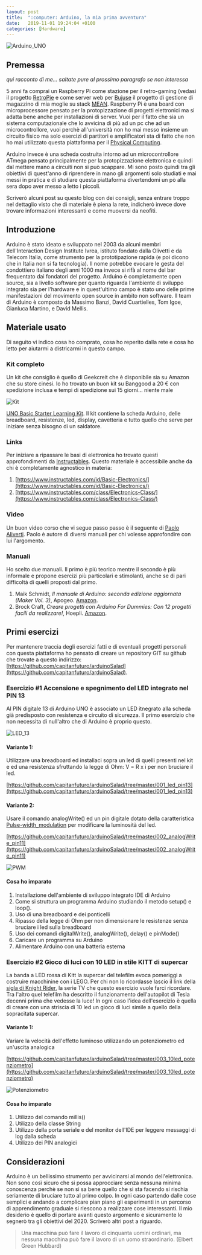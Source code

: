 ```yaml
---
layout: post
title:  ":computer: Arduino, la mia prima avventura"
date:   2019-11-01 19:24:04 +0100
categories: [Hardware]
---
```

![Arduino_UNO](/assets/2019-11-01/000.jpg)

## Premessa
_qui racconto di me... saltate pure al prossimo paragrafo se non interessa_

5 anni fa comprai un Raspberry Pi come stazione per il retro-gaming (vedasi il progetto [RetroPie](https://retropie.org.uk/) e come server web per [Bujuse](https://github.com/capitanfuturo/bujuse) il progetto di gestione di magazzino di mia moglie su stack [MEAN](https://en.wikipedia.org/wiki/MEAN_(software_bundle)). Raspberry Pi è una board con microprocessore pensato per la protopizzazione di progetti elettronici ma si adatta bene anche per installazioni di server. Vuoi per il fatto che sia un sistema computazionale che lo avvicina di più ad un pc che ad un microcontrollore, vuoi perchè all'università non ho mai messo insieme un circuito fisico ma solo esercizi di partitori e amplificatori sta di fatto che non ho mai utilizzato questa piattaforma per il [Physical Computing](https://en.wikipedia.org/wiki/Physical_computing).

Arduino invece è una scheda costruita intorno ad un microcontrollore ATmega pensato principalmente per la protopizzazione elettronica e quindi dal mettere mano a circuiti non si può scappare. Mi sono posto quindi tra gli obiettivi di quest'anno di riprendere in mano gli argomenti solo studiati e mai messi in pratica e di studiare questa piattaforma divertendomi un pò alla sera dopo aver messo a letto i piccoli.
 
Scriverò alcuni post su questo blog con dei consigli, senza entrare troppo nel dettaglio visto che di materiale è piena la rete, indicherò invece dove trovare informazioni interessanti e come muoversi da neofiti.

## Introduzione
Arduino è stato ideato e sviluppato nel 2003 da alcuni membri dell'Interaction Design Institute Ivrea, istituto fondato dalla Olivetti e da Telecom Italia, come strumento per la prototipazione rapida (e poi dicono che in Italia non si fa tecnologia).
Il nome potrebbe evocare le gesta del condottiero italiano degli anni 1000 ma invece si rifà al nome del bar frequentato dai fondatori del progetto.
Arduino è completamente open source, sia a livello software per quanto riguarda l'ambiente di sviluppo integrato sia per l'hardware e in quest'ultimo campo è stato uno delle prime manifestazioni del movimento open source in ambito non software.
Il team di Arduino è composto da Massimo Banzi, David Cuartielles, Tom Igoe, Gianluca Martino, e David Mellis.

## Materiale usato
Di seguito vi indico cosa ho comprato, cosa ho reperito dalla rete e cosa ho letto per aiutarmi a districarmi in questo campo.

### Kit completo
Un kit che consiglio è quello di Geekcreit che è disponibile sia su Amazon che su store cinesi. Io ho trovato un buon kit su Banggood a 20 € con spedizione inclusa e tempi di spedizione sui 15 giorni... niente male

![Kit](/assets/2019-11-01/000_kit.jpg)

[UNO Basic Starter Learning Kit](https://www.banggood.com/UNO-Basic-Starter-Learning-Kit-Upgrade-Version-For-Arduino-p-970714.html?rmmds=myorder&cur_warehouse=CN). Il kit contiene la scheda Arduino, delle breadboard, resistenze, led, display, cavetteria e tutto quello che serve per iniziare senza bisogno di un saldatore. 

### Links
Per iniziare a ripassare le basi di elettronica ho trovato questi approfondimenti da [Instructables](https://www.instructables.com/). Questo materiale è accessibile anche da chi è completamente agnostico in materia: 
1. [https://www.instructables.com/id/Basic-Electronics/](https://www.instructables.com/id/Basic-Electronics/)
2. [https://www.instructables.com/class/Electronics-Class/](https://www.instructables.com/class/Electronics-Class/)

### Video 
Un buon video corso che vi segue passo passo è il seguente di [Paolo Aliverti](https://www.youtube.com/watch?v=mAW1KVjC_Vc&list=PL9_01HM23dGEDNNfR6BtlDWD8DDoAcLOT). Paolo è autore di diversi manuali per chi volesse approfondire con lui l'argomento. 

### Manuali
Ho scelto due manuali. Il primo è più teorico mentre il secondo è più informale e propone esercizi più particolari e stimolanti, anche se di pari difficoltà di quelli proposti dal primo.
1. Maik Schmidt, _Il manuale di Arduino: seconda edizione aggiornata (Maker Vol. 3)_, Apogeo. [Amazon](https://www.amazon.it/manuale-Arduino-seconda-edizione-aggiornata-ebook/dp/B00YHEZ9ZQ/ref=tmm_kin_swatch_0?_encoding=UTF8&qid=&sr=).
2. Brock Craft, _Creare progetti con Arduino For Dummies: Con 12 progetti facili da realizzare!_, Hoepli. [Amazon](https://www.amazon.it/Creare-progetti-Arduino-Dummies-realizzare-ebook/dp/B00N9SMFQW/ref=tmm_kin_swatch_0?_encoding=UTF8&qid=1570649798&sr=8-1).
  
## Primi esercizi
Per mantenere traccia degli esercizi fatti e di eventuali progetti personali con questa piattaforma ho pensato di creare un repository GIT su github che trovate a questo indirizzo: [https://github.com/capitanfuturo/arduinoSalad](https://github.com/capitanfuturo/arduinoSalad).

### Esercizio #1 Accensione e spegnimento del LED integrato nel PIN 13
Al PIN digitale 13 di Arduino UNO è associato un LED itnegrato alla scheda già predisposto con resistenza e circuito di sicurezza. Il primo esercizio che non necessita di null'altro che di Arduino è proprio questo.

![LED_13](/assets/2019-11-01/001_led13.png)

#### Variante 1:
Utilizzare una breadboard ed installaci sopra un led di quelli presenti nel kit e ed una resistenza sfruttando la legge di Ohm: V = R x i per non bruciare il led.

[https://github.com/capitanfuturo/arduinoSalad/tree/master/001_led_pin13](https://github.com/capitanfuturo/arduinoSalad/tree/master/001_led_pin13)

#### Variante 2:
Usare il comando analogWrite() ed un pin digitale dotato della caratteristica [Pulse-width_modulation](https://it.wikipedia.org/wiki/Pulse-width_modulation) per modificare la luminosità del led.

[https://github.com/capitanfuturo/arduinoSalad/tree/master/002_analogWrite_pin11](https://github.com/capitanfuturo/arduinoSalad/tree/master/002_analogWrite_pin11)

![PWM](/assets/2019-11-01/002_pwm.png)

#### Cosa ho imparato
1. Installazione dell'ambiente di sviluppo integrato IDE di Arduino
2. Come si struttura un programma Arduino studiando il metodo setup() e loop().
3. Uso di una breadboard e dei ponticelli
4. Ripasso della legge di Ohm per non dimensionare le resistenze senza bruciare i led sulla breadboard
5. Uso dei comandi digitalWrite(), analogWrite(),  delay() e pinMode()
6. Caricare un programma su Arduino
7. Alimentare Arduino con una batteria esterna

### Esercizio #2 Gioco di luci con 10 LED in stile KITT di supercar
La banda a LED rossa di Kitt la supercar del telefilm evoca pomeriggi a costruire macchinine con i LEGO. Per chi non lo ricordasse lascio il link della [sigla di Knight Rider](https://www.youtube.com/watch?v=oNyXYPhnUIs), la serie TV che questo esercizio vuole farci ricordare.
Tra l'altro quel telefilm ha descritto il funzionamento dell'autopilot di Tesla decenni prima che vedesse la luce!
In ogni caso l'idea dell'esercizio è quella di creare con una striscia di 10 led un gioco di luci simile a quello della sopracitata supercar.

#### Variante 1:
Variare la velocità dell'effetto luminoso utilizzando un potenziometro ed un'uscita analogica

[https://github.com/capitanfuturo/arduinoSalad/tree/master/003_10led_potenziometro](https://github.com/capitanfuturo/arduinoSalad/tree/master/003_10led_potenziometro)

![Potenziometro](/assets/2019-11-01/003.jpg)

#### Cosa ho imparato
1. Utilizzo del comando millis()
2. Utilizzo della classe String
3. Utilizzo della porta seriale e del monitor dell'IDE per leggere messaggi di log dalla scheda
4. Utilizzo dei PIN analogici

## Considerazioni
Arduino è un bellissimo strumento per avvicinarsi al mondo dell'elettronica. Non sono così sicuro che si possa approcciare senza nessuna minima conoscenza perchè se non si sa bene quello che si sta facendo si rischia seriamente di bruciare tutto al primo colpo. In ogni caso partendo dalle cose semplici e andando a complicare pian piano gli esperimenti in un percorso di apprendimento graduale si riescono a realizzare cose interessanti.
Il mio desiderio è quello di portare avanti questo argomento e sicuramente lo segnerò tra gli obiettivi del 2020. Scriverò altri post a riguardo.

> Una macchina può fare il lavoro di cinquanta uomini ordinari, ma nessuna macchina può fare il lavoro di un uomo straordinario.  (Elbert Green Hubbard)